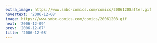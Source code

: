 ```yaml
---
extra_image: https://www.smbc-comics.com/comics/20061208after.gif
hovertext: '2006-12-08'
image: https://www.smbc-comics.com/comics/20061208.gif
next: '2006-12-09'
prev: '2006-12-07'
title: '2006-12-08'
---
```

